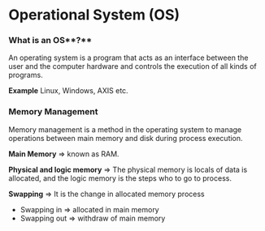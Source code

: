 # Operational System (OS)

### What is an OS**?**

An operating system is a program that acts as an interface between the user and the computer hardware and controls the execution of all kinds of programs.

**Example** Linux, Windows, AXIS etc.

### Memory Management

Memory management is a method in the operating system to manage operations between main memory and disk during process execution.

**Main Memory** ⇒ known as RAM.

**Physical and logic memory** ⇒ The physical memory is locals of data is allocated, and the logic memory is the steps who to go to process.

**Swapping** ⇒ It is the change in allocated memory process

- Swapping in ⇒ allocated in main memory
- Swapping out ⇒ withdraw of main memory
